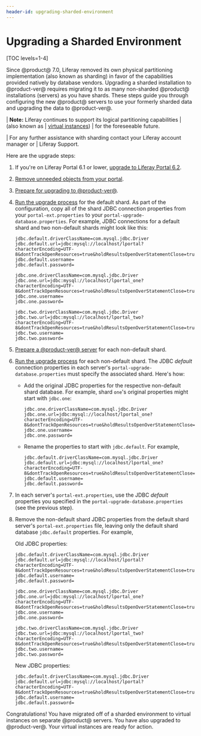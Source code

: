 ```yaml
---
header-id: upgrading-sharded-environment
---
```


# Upgrading a Sharded Environment

[TOC levels=1-4]

Since @product@ 7.0, Liferay removed its own physical partitioning
implementation (also known as sharding) in favor of the capabilities provided
natively by database vendors. Upgrading a sharded installation to @product-ver@
requires migrating it to as many non-sharded @product@ installations (servers)
as you have shards. These steps guide you through configuring the new @product@
servers to use your formerly sharded data and upgrading the data to
@product-ver@. 

| **Note:** Liferay continues to support its logical partitioning capabilities
| (also known as
| [virtual instances](/docs/7-1/user/-/knowledge_base/u/setting-up-a-virtual-instance))
| for the foreseeable future.

| For any further assistance with sharding contact your Liferay account manager or
| Liferay Support.

Here are the upgrade steps:

1.  If you're on Liferay Portal 6.1 or lower,
    [upgrade to Liferay Portal 6.2](/docs/6-2/deploy/-/knowledge_base/d/upgrading-liferay). 

2.  [Remove unneeded objects from your portal](/docs/7-1/deploy/-/knowledge_base/d/pre-upgrade-speed-up-the-process). 

3.  [Prepare for upgrading to @product-ver@](/docs/7-1/deploy/-/knowledge_base/d/preparing-an-upgrade-to-liferay-7). 

4.  [Run the upgrade process](/docs/7-1/deploy/-/knowledge_base/d/running-the-upgrade-process)
    for the default shard. As part of the configuration, copy all of the shard
    JDBC connection properties from  your `portal-ext.properties` to your
    `portal-upgrade-database.properties`. For example, JDBC connections for a
    default shard and two non-default shards might look like this:

        jdbc.default.driverClassName=com.mysql.jdbc.Driver
        jdbc.default.url=jdbc:mysql://localhost/lportal?characterEncoding=UTF-8&dontTrackOpenResources=true&holdResultsOpenOverStatementClose=true&useFastDateParsing=false&useUnicode=true
        jdbc.default.username=
        jdbc.default.password=

        jdbc.one.driverClassName=com.mysql.jdbc.Driver
        jdbc.one.url=jdbc:mysql://localhost/lportal_one?characterEncoding=UTF-8&dontTrackOpenResources=true&holdResultsOpenOverStatementClose=true&useFastDateParsing=false&useUnicode=true
        jdbc.one.username=
        jdbc.one.password=

        jdbc.two.driverClassName=com.mysql.jdbc.Driver
        jdbc.two.url=jdbc:mysql://localhost/lportal_two?characterEncoding=UTF-8&dontTrackOpenResources=true&holdResultsOpenOverStatementClose=true&useFastDateParsing=false&useUnicode=true
        jdbc.two.username=
        jdbc.two.password=

5.  [Prepare a @product-ver@ server](/docs/7-1/deploy/-/knowledge_base/d/deploying-product)
    for each non-default shard.

6.  [Run the upgrade process](/docs/7-1/deploy/-/knowledge_base/d/running-the-upgrade-process)
    for each non-default shard. The JDBC *default* connection properties in each
    server's `portal-upgrade-database.properties` must specify the associated
    shard. Here's how: 

    -   Add the original JDBC properties for the respective non-default shard 
        database. For example, shard `one`'s original properties might start with `jdbc.one`:

            jdbc.one.driverClassName=com.mysql.jdbc.Driver
            jdbc.one.url=jdbc:mysql://localhost/lportal_one?characterEncoding=UTF-8&dontTrackOpenResources=true&holdResultsOpenOverStatementClose=true&useFastDateParsing=false&useUnicode=true
            jdbc.one.username=
            jdbc.one.password=

    -   Rename the properties to start with `jdbc.default`. For example, 

            jdbc.default.driverClassName=com.mysql.jdbc.Driver
            jdbc.default.url=jdbc:mysql://localhost/lportal_one?characterEncoding=UTF-8&dontTrackOpenResources=true&holdResultsOpenOverStatementClose=true&useFastDateParsing=false&useUnicode=true
            jdbc.default.username=
            jdbc.default.password=

7.  In each server's `portal-ext.properties`, use the JDBC *default* properties
    you specified in the `portal-upgrade-database.properties` (see the previous
    step). 

8.  Remove the non-default shard JDBC properties from the default shard server's
    `portal-ext.properties` file, leaving only the default shard database
    `jdbc.default` properties. For example,

    Old JDBC properties: 

        jdbc.default.driverClassName=com.mysql.jdbc.Driver
        jdbc.default.url=jdbc:mysql://localhost/lportal?characterEncoding=UTF-8&dontTrackOpenResources=true&holdResultsOpenOverStatementClose=true&useFastDateParsing=false&useUnicode=true
        jdbc.default.username=
        jdbc.default.password=

        jdbc.one.driverClassName=com.mysql.jdbc.Driver
        jdbc.one.url=jdbc:mysql://localhost/lportal_one?characterEncoding=UTF-8&dontTrackOpenResources=true&holdResultsOpenOverStatementClose=true&useFastDateParsing=false&useUnicode=true
        jdbc.one.username=
        jdbc.one.password=

        jdbc.two.driverClassName=com.mysql.jdbc.Driver
        jdbc.two.url=jdbc:mysql://localhost/lportal_two?characterEncoding=UTF-8&dontTrackOpenResources=true&holdResultsOpenOverStatementClose=true&useFastDateParsing=false&useUnicode=true
        jdbc.two.username=
        jdbc.two.password=

    New JDBC properties:

        jdbc.default.driverClassName=com.mysql.jdbc.Driver
        jdbc.default.url=jdbc:mysql://localhost/lportal?characterEncoding=UTF-8&dontTrackOpenResources=true&holdResultsOpenOverStatementClose=true&useFastDateParsing=false&useUnicode=true
        jdbc.default.username=
        jdbc.default.password=

Congratulations! You have migrated off of a sharded environment to virtual
instances on separate @product@ servers. You have also upgraded to
@product-ver@. Your virtual instances are ready for action. 
